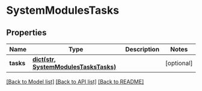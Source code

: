# SystemModulesTasks

## Properties
Name | Type | Description | Notes
------------ | ------------- | ------------- | -------------
**tasks** | [**dict(str, SystemModulesTasksTasks)**](SystemModulesTasksTasks.md) |  | [optional] 

[[Back to Model list]](../README.md#documentation-for-models) [[Back to API list]](../README.md#documentation-for-api-endpoints) [[Back to README]](../README.md)


